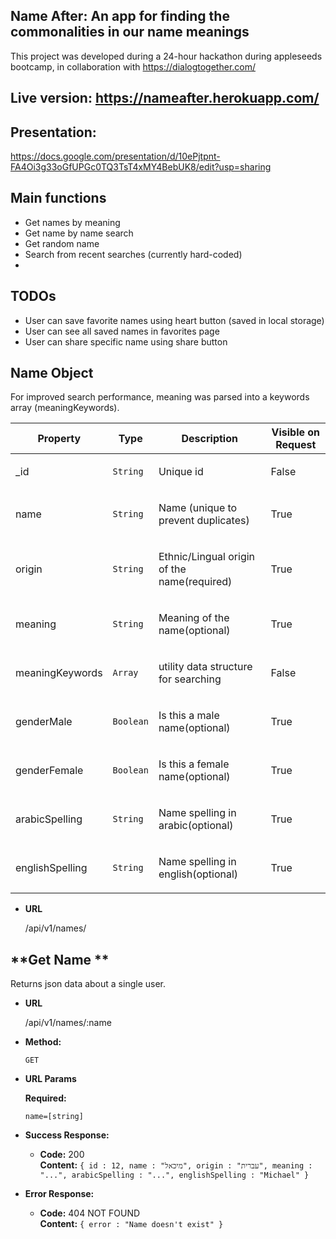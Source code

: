## Name After: An app for finding the commonalities in our name meanings

This project was developed during a 24-hour hackathon during appleseeds bootcamp, in collaboration with https://dialogtogether.com/

## Live version: https://nameafter.herokuapp.com/

## Presentation: 
https://docs.google.com/presentation/d/10ePjtpnt-FA4Oi3g33oGfUPGc0TQ3TsT4xMY4BebUK8/edit?usp=sharing

## Main functions
- Get names by meaning
- Get name by name search
- Get random name
- Search from recent searches (currently hard-coded)
- 
## TODOs
- User can save favorite names using heart button (saved in local storage)
- User can see all saved names in favorites page
- User can share specific name using share button

## Name Object
For improved search performance, meaning was parsed into a keywords array (meaningKeywords).

| Property        | Type      | Description                                        | Visible on Request |
| --------------- | --------- | -------------------------------------------------- | ------------------ |
| \_id            | `String`  | <p>Unique id </p>                                  | False              |
| name            | `String`  | <p>Name (unique to prevent duplicates)</p>         | True               |
| origin          | `String`  | <p>Ethnic/Lingual origin of the name(required)</p> | True               |
| meaning         | `String`  | <p>Meaning of the name(optional)</p>               | True               |
| meaningKeywords | `Array`   | <p>utility data structure for searching</p>        | False              |
| genderMale      | `Boolean` | <p>Is this a male name(optional)</p>               | True               |
| genderFemale    | `Boolean` | <p>Is this a female name(optional)</p>             | True               |
| arabicSpelling  | `String`  | <p>Name spelling in arabic(optional)</p>           | True               |
| englishSpelling | `String`  | <p>Name spelling in english(optional)</p>          | True               |


- **URL**

  /api/v1/names/

## **Get Name **

Returns json data about a single user.

- **URL**

  /api/v1/names/:name

- **Method:**

  `GET`

- **URL Params**

  **Required:**

  `name=[string]`


- **Success Response:**

  - **Code:** 200 <br />
    **Content:** `{ id : 12, name : "מיכאל", origin : "עברית", meaning : "...", arabicSpelling : "...", englishSpelling : "Michael" }`

- **Error Response:**

  - **Code:** 404 NOT FOUND <br />
    **Content:** `{ error : "Name doesn't exist" }`
